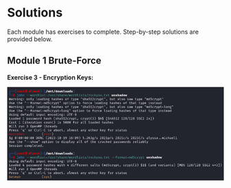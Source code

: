 # Solutions

Each module has exercises to complete. Step-by-step solutions are provided below.

## Module 1 Brute-Force

**Exercise 3 - Encryption Keys:**

![Exercise 3 unshadow](./img/bruteforce-encryptionkeys-exercise-3.png)